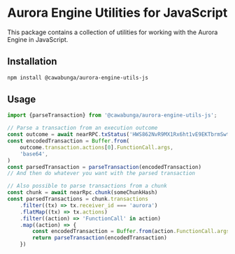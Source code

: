 # Aurora Engine Utilities for JavaScript

This package contains a collection of utilities for working with the Aurora Engine in JavaScript.

## Installation

```bash
npm install @cawabunga/aurora-engine-utils-js
```

## Usage

```javascript
import {parseTransaction} from '@cawabunga/aurora-engine-utils-js';

// Parse a transaction from an execution outcome
const outcome = await nearRPC.txStatus('HWS862NvR9MX1Rx6ht1vE9EKTbrmSwtQf4dVYf3oSsuo', 'aurora')
const encodedTransaction = Buffer.from(
    outcome.transaction.actions[0].FunctionCall.args,
    'base64',
)
const parsedTransaction = parseTransaction(encodedTransaction)
// And then do whatever you want with the parsed transaction

// Also possible to parse transactions from a chunk
const chunk = await nearRpc.chunk(someChunkHash)
const parsedTransactions = chunk.transactions
    .filter((tx) => tx.receiver_id === 'aurora')
    .flatMap((tx) => tx.actions)
    .filter((action) => 'FunctionCall' in action)
    .map((action) => {
        const encodedTransaction = Buffer.from(action.FunctionCall.args, 'base64')
        return parseTransaction(encodedTransaction)
    })
```
